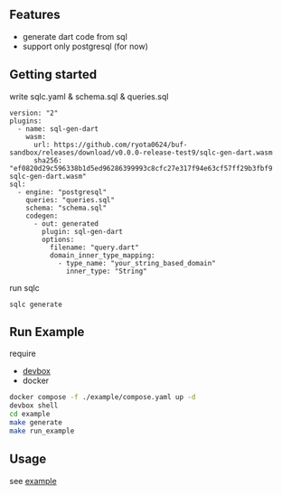 ## Features

* generate dart code from sql
* support only postgresql (for now)

## Getting started

write sqlc.yaml & schema.sql & queries.sql

```
version: "2"
plugins:
  - name: sql-gen-dart
    wasm:
      url: https://github.com/ryota0624/buf-sandbox/releases/download/v0.0.0-release-test9/sqlc-gen-dart.wasm
      sha256: "ef0820d29c596338b1d5ed96286399993c8cfc27e317f94e63cf57ff29b3fbf9  sqlc-gen-dart.wasm"
sql:
  - engine: "postgresql"
    queries: "queries.sql"
    schema: "schema.sql"
    codegen:
      - out: generated
        plugin: sql-gen-dart
        options:
          filename: "query.dart"
          domain_inner_type_mapping:
            - type_name: "your_string_based_domain"
              inner_type: "String"
```

run sqlc

```
sqlc generate
```

## Run Example

require
* [devbox](https://www.jetify.com/devbox)
* docker


```bash
docker compose -f ./example/compose.yaml up -d
devbox shell
cd example
make generate 
make run_example
```

## Usage

see [example](./example/main.dart)
